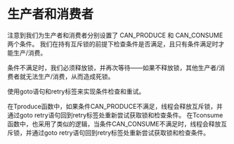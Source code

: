 # 生产者和消费者

注意到我们为生产者和消费者分别设置了 CAN_PRODUCE 和 CAN_CONSUME 两个条件。
我们在持有互斥锁的前提下检查条件是否满足，且只有条件满足时才能生产/消费。

条件不满足时，我们必须释放锁，并再次等待——如果不释放锁，其他生产者/消费者就无法生产/消费，从而造成死锁。

使用goto语句和retry标签来实现条件检查和重试。

在Tproduce函数中，如果条件CAN_PRODUCE不满足，线程会释放互斥锁，并通过goto retry语句回到retry标签处重新尝试获取锁和检查条件。
在Tconsume函数中，也采用了类似的逻辑，当条件CAN_CONSUME不满足时，线程会释放互斥锁，并通过goto retry语句回到retry标签处重新尝试获取锁和检查条件。

